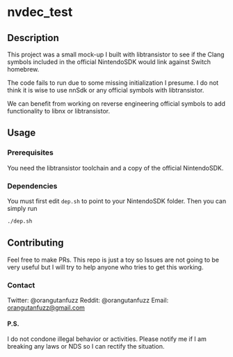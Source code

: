 # nvdec_test

## Description
This project was a small mock-up I built with libtransistor to see if the Clang symbols included in the official NintendoSDK would link against Switch homebrew.

The code fails to run due to some missing initialization I presume. I do not think it is wise to use nnSdk or any official symbols with libtransistor.

We can benefit from working on reverse engineering official symbols to add functionality to libnx or libtransistor.

## Usage
### Prerequisites 
You need the libtransistor toolchain and a copy of the official NintendoSDK.

### Dependencies
You must first edit `dep.sh` to point to your NintendoSDK folder. Then you can simply run
```bash
./dep.sh
```

## Contributing
Feel free to make PRs. This repo is just a toy so Issues are not going to be very useful but I will try to help anyone who tries to get this working.

### Contact
Twitter: @orangutanfuzz
Reddit: @orangutanfuzz
Email: orangutanfuzz@gmail.com

#### P.S.
I do not condone illegal behavior or activities. Please notify me if I am breaking any laws or NDS so I can rectify the situation.